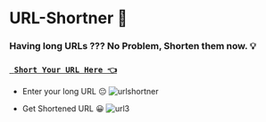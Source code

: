 # URL-Shortner 🔗
### Having long URLs ??? No Problem, Shorten them now. 💡
### <a href='https://urlshortner.prasoon.codes' target='_blank'>``` Short Your URL Here 👈```</a>
- Enter your long URL 😔
![urlshortner](https://user-images.githubusercontent.com/75159757/172686815-c09a1c6d-5ce7-4c7b-9354-e8a112edb4c6.png)

- Get Shortened URL 😀
![url3](https://user-images.githubusercontent.com/75159757/172688294-6e3e8e1e-9cc6-4f86-b363-076d549e8c89.png)



